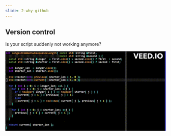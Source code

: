 ```yaml
---
slide: 2-why-github
---
```

## Version control

Is your script suddenly not working anymore?

![](assets/img/coding-fail.gif)
